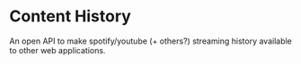# Content History

An open API to make spotify/youtube (+ others?) streaming history available to other web applications.
